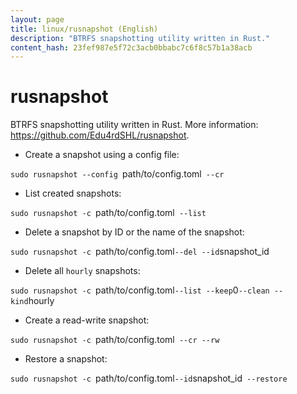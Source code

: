 ```yaml
---
layout: page
title: linux/rusnapshot (English)
description: "BTRFS snapshotting utility written in Rust."
content_hash: 23fef987e5f72c3acb0bbabc7c6f8c57b1a38acb
---
```

# rusnapshot

BTRFS snapshotting utility written in Rust.
More information: <https://github.com/Edu4rdSHL/rusnapshot>.

- Create a snapshot using a config file:

`sudo rusnapshot --config `<span class="tldr-var badge badge-pill bg-dark-lm bg-white-dm text-white-lm text-dark-dm font-weight-bold">path/to/config.toml</span>` --cr`

- List created snapshots:

`sudo rusnapshot -c `<span class="tldr-var badge badge-pill bg-dark-lm bg-white-dm text-white-lm text-dark-dm font-weight-bold">path/to/config.toml</span>` --list`

- Delete a snapshot by ID or the name of the snapshot:

`sudo rusnapshot -c `<span class="tldr-var badge badge-pill bg-dark-lm bg-white-dm text-white-lm text-dark-dm font-weight-bold">path/to/config.toml</span>` --del --id `<span class="tldr-var badge badge-pill bg-dark-lm bg-white-dm text-white-lm text-dark-dm font-weight-bold">snapshot_id</span>

- Delete all `hourly` snapshots:

`sudo rusnapshot -c `<span class="tldr-var badge badge-pill bg-dark-lm bg-white-dm text-white-lm text-dark-dm font-weight-bold">path/to/config.toml</span>` --list --keep `<span class="tldr-var badge badge-pill bg-dark-lm bg-white-dm text-white-lm text-dark-dm font-weight-bold">0</span>` --clean --kind `<span class="tldr-var badge badge-pill bg-dark-lm bg-white-dm text-white-lm text-dark-dm font-weight-bold">hourly</span>

- Create a read-write snapshot:

`sudo rusnapshot -c `<span class="tldr-var badge badge-pill bg-dark-lm bg-white-dm text-white-lm text-dark-dm font-weight-bold">path/to/config.toml</span>` --cr --rw`

- Restore a snapshot:

`sudo rusnapshot -c `<span class="tldr-var badge badge-pill bg-dark-lm bg-white-dm text-white-lm text-dark-dm font-weight-bold">path/to/config.toml</span>` --id `<span class="tldr-var badge badge-pill bg-dark-lm bg-white-dm text-white-lm text-dark-dm font-weight-bold">snapshot_id</span>` --restore`
